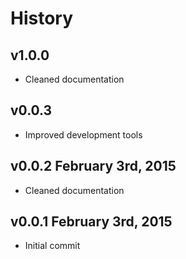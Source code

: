# History

## v1.0.0
- Cleaned documentation

## v0.0.3
- Improved development tools

## v0.0.2 February 3rd, 2015
- Cleaned documentation

## v0.0.1 February 3rd, 2015
- Initial commit
